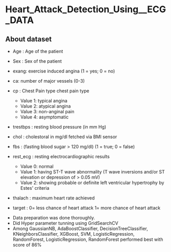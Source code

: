 # Heart_Attack_Detection_Using__ECG_DATA

## About dataset

- Age : Age of the patient

- Sex : Sex of the patient

- exang: exercise induced angina (1 = yes; 0 = no)

- ca: number of major vessels (0-3)

- cp : Chest Pain type chest pain type
     - Value 1: typical angina
     - Value 2: atypical angina
     - Value 3: non-anginal pain
     - Value 4: asymptomatic
     
- trestbps : resting blood pressure (in mm Hg)
- chol : cholestoral in mg/dl fetched via BMI sensor
- fbs : (fasting blood sugar > 120 mg/dl) (1 = true; 0 = false)
- rest_ecg : resting electrocardiographic results
    - Value 0: normal
    - Value 1: having ST-T wave abnormality (T wave inversions and/or ST elevation or depression of > 0.05 mV)
    - Value 2: showing probable or definite left ventricular hypertrophy by Estes' criteria
    
- thalach : maximum heart rate achieved
- target : 0= less chance of heart attack 1= more chance of heart attack

* Data preparation was done thoroughly.
* Did Hyper parameter tunning using GridSearchCV
* Among GaussianNB, AdaBoostClassifier, DecisionTreeClassifier, KNeighborsClassifier, XGBoost, SVM, LogisticRegression, RandomForest, LogisticRegression, RandomForest performed best with score of 86%
